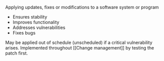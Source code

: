 Applying updates, fixes or modifications to a software system or program
- Ensures stability
- Improves functionality
- Addresses vulnerabilities
- Fixes bugs

May be applied out of schedule (unscheduled) if a critical vulnerability arises.
Implemented throughout [[Change management]] by testing the patch first.